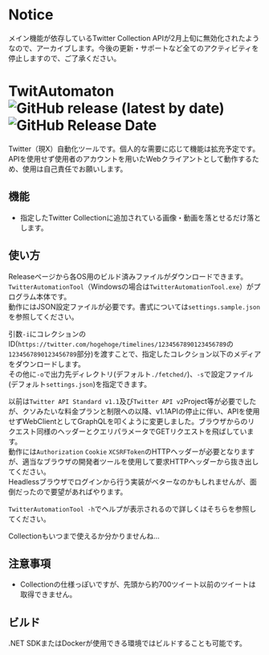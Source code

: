 # Notice
メイン機能が依存しているTwitter Collection APIが2月上旬に無効化されたようなので、アーカイブします。今後の更新・サポートなど全てのアクティビティを停止しますので、ご了承ください。

# TwitAutomaton  ![GitHub release (latest by date)](https://img.shields.io/github/v/release/rexent-gx/TwitAutomaton?color=green) ![GitHub Release Date](https://img.shields.io/github/release-date/rexent-gx/TwitAutomaton)  
Twitter（現X）自動化ツールです。個人的な需要に応じて機能は拡充予定です。APIを使用せず使用者のアカウントを用いたWebクライアントとして動作するため、使用は自己責任でお願いします。

## 機能
- 指定したTwitter Collectionに追加されている画像・動画を落とせるだけ落とします。

## 使い方
Releaseページから各OS用のビルド済みファイルがダウンロードできます。`TwitterAutomationTool`（Windowsの場合は`TwitterAutomationTool.exe`）がプログラム本体です。  
動作にはJSON設定ファイルが必要です。書式については`settings.sample.json`を参照してください。

引数`-i`にコレクションのID(`https://twitter.com/hogehoge/timelines/1234567890123456789`の`1234567890123456789`部分)を渡すことで、指定したコレクション以下のメディアをダウンロードします。  
その他に`-o`で出力先ディレクトリ(デフォルト`./fetched/`)、`-s`で設定ファイル(デフォルト`settings.json`)を指定できます。

以前は`Twitter API Standard v1.1`及び`Twitter API v2`Project等が必要でしたが、クソみたいな料金プランと制限への以降、v1.1APIの停止に伴い、APIを使用せずWebClientとしてGraphQLを叩くように変更しました。ブラウザからのリクエスト同様のヘッダーとクエリパラメータでGETリクエストを飛ばしています。  
動作には`Authorization` `Cookie` `XCSRFToken`のHTTPヘッダーが必要となりますが、適当なブラウザの開発者ツールを使用して要求HTTPヘッダーから抜き出してください。  
Headlessブラウザでログインから行う実装がベターなのかもしれませんが、面倒だったので要望があればやります。

`TwitterAutomationTool -h`でヘルプが表示されるので詳しくはそちらを参照してください。

Collectionもいつまで使えるか分かりませんね…


## 注意事項
- Collectionの仕様っぽいですが、先頭から約700ツイート以前のツイートは取得できません。


## ビルド
.NET SDKまたはDockerが使用できる環境ではビルドすることも可能です。
